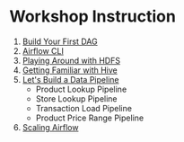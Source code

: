 # Workshop Instruction

1. [Build Your First DAG](01-build-your-first-dag.md)
1. [Airflow CLI](02-airflow-cli.md)
1. [Playing Around with HDFS](03-playing-around-with-hdfs.md)
1. [Getting Familiar with Hive](04-getting-familiar-with-hive.md)
1. [Let's Build a Data Pipeline](05-lets-build-a-data-pipeline.md)
    * Product Lookup Pipeline
    * Store Lookup Pipeline
    * Transaction Load Pipeline
    * Product Price Range Pipeline
1. [Scaling Airflow](06-scaling-airflow.md)
